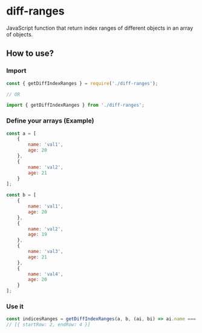 # diff-ranges

JavaScript function that return index ranges of different objects in an array of objects.

## How to use?

### Import

```javascript
const { getDiffIndexRanges } = require('./diff-ranges');

// OR

import { getDiffIndexRanges } from './diff-ranges';
```

### Define your arrays (Example)

```javascript
const a = [
    {
		name: 'val1',
        age: 20
    },
    {
        name: 'val2',
        age: 21
    }
];

const b = [
    {
		name: 'val1',
        age: 20
    },
    {
        name: 'val2',
        age: 19
    },
    {
        name: 'val3',
        age: 21
    },
    {
        name: 'val4',
        age: 20
    }
];
```


### Use it

```javascript
const indicesRanges = getDiffIndexRanges(a, b, (ai, bi) => ai.name === bi.name);
// [{ startRow: 2, endRow: 4 }]
```